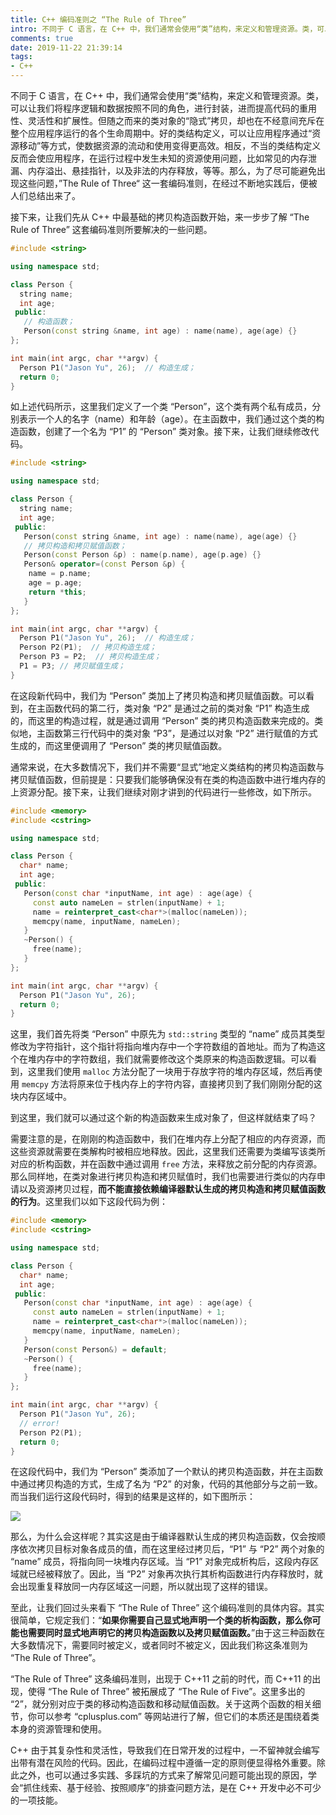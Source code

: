 ```yaml
---
title: C++ 编码准则之 “The Rule of Three”
intro: 不同于 C 语言，在 C++ 中，我们通常会使用“类”结构，来定义和管理资源。类，可以让我们将程序逻辑和数据按照不同的角色，进行封装，进而提高代码的重用性、灵活性和扩展性。但随之而来的类对象的“隐式”拷贝，却也在不经意间充斥在整个应用程序运行的各个生命周期中。好的类结构定义，可以让应用程序通过“资源移动”等方式，使数据资源的流动和使用变得更高效。相反，不当的类结构定义反而会使应用程序，在运行过程中发生未知的资源使用问题，比如常见的内存泄漏、内存溢出、悬挂指针，以及非法的内存释放，等等。那么，为了尽可能避免出现这些问题，”The Rule of Three“ 这一套编码准则，在经过不断地实践后，便被人们总结出来了。
comments: true
date: 2019-11-22 21:39:14
tags:
- C++
---
```



不同于 C 语言，在 C++ 中，我们通常会使用“类”结构，来定义和管理资源。类，可以让我们将程序逻辑和数据按照不同的角色，进行封装，进而提高代码的重用性、灵活性和扩展性。但随之而来的类对象的“隐式”拷贝，却也在不经意间充斥在整个应用程序运行的各个生命周期中。好的类结构定义，可以让应用程序通过“资源移动”等方式，使数据资源的流动和使用变得更高效。相反，不当的类结构定义反而会使应用程序，在运行过程中发生未知的资源使用问题，比如常见的内存泄漏、内存溢出、悬挂指针，以及非法的内存释放，等等。那么，为了尽可能避免出现这些问题，”The Rule of Three“ 这一套编码准则，在经过不断地实践后，便被人们总结出来了。

接下来，让我们先从 C++ 中最基础的拷贝构造函数开始，来一步步了解 “The Rule of Three” 这套编码准则所要解决的一些问题。

```cpp
#include <string>

using namespace std;

class Person {
  string name;
  int age;
 public:
   // 构造函数；
   Person(const string &name, int age) : name(name), age(age) {}
};

int main(int argc, char **argv) {
  Person P1("Jason Yu", 26);  // 构造生成；
  return 0;
}
```

如上述代码所示，这里我们定义了一个类 “Person”，这个类有两个私有成员，分别表示一个人的名字（name）和年龄（age）。在主函数中，我们通过这个类的构造函数，创建了一个名为 “P1” 的 “Person” 类对象。接下来，让我们继续修改代码。

```cpp
#include <string>

using namespace std;

class Person {
  string name;
  int age;
 public:
   Person(const string &name, int age) : name(name), age(age) {}
   // 拷贝构造和拷贝赋值函数；
   Person(const Person &p) : name(p.name), age(p.age) {}
   Person& operator=(const Person &p) {
   	name = p.name;
    age = p.age;
    return *this;
   }
};

int main(int argc, char **argv) {
  Person P1("Jason Yu", 26);  // 构造生成；
  Person P2(P1);  // 拷贝构造生成；
  Person P3 = P2;  // 拷贝构造生成；
  P1 = P3; // 拷贝赋值生成；
}
```

在这段新代码中，我们为 “Person” 类加上了拷贝构造和拷贝赋值函数。可以看到，在主函数代码的第二行，类对象 “P2” 是通过之前的类对象 “P1” 构造生成的，而这里的构造过程，就是通过调用 “Person” 类的拷贝构造函数来完成的。类似地，主函数第三行代码中的类对象 “P3”，是通过以对象 “P2” 进行赋值的方式生成的，而这里便调用了 “Person” 类的拷贝赋值函数。

通常来说，在大多数情况下，我们并不需要“显式”地定义类结构的拷贝构造函数与拷贝赋值函数，但前提是：只要我们能够确保没有在类的构造函数中进行堆内存的上资源分配。接下来，让我们继续对刚才讲到的代码进行一些修改，如下所示。

```cpp
#include <memory>
#include <cstring>

using namespace std;

class Person {
  char* name;
  int age;
 public:
   Person(const char *inputName, int age) : age(age) {
     const auto nameLen = strlen(inputName) + 1;
     name = reinterpret_cast<char*>(malloc(nameLen));
     memcpy(name, inputName, nameLen);
   }
   ~Person() {
     free(name);
   }
};

int main(int argc, char **argv) {
  Person P1("Jason Yu", 26);
  return 0;
}
```

这里，我们首先将类 “Person” 中原先为 `std::string` 类型的 “name” 成员其类型修改为字符指针，这个指针将指向堆内存中一个字符数组的首地址。而为了构造这个在堆内存中的字符数组，我们就需要修改这个类原来的构造函数逻辑。可以看到，这里我们使用 `malloc` 方法分配了一块用于存放字符的堆内存区域，然后再使用 `memcpy` 方法将原来位于栈内存上的字符内容，直接拷贝到了我们刚刚分配的这块内存区域中。

到这里，我们就可以通过这个新的构造函数来生成对象了，但这样就结束了吗？

需要注意的是，在刚刚的构造函数中，我们在堆内存上分配了相应的内存资源，而这些资源就需要在类解构时被相应地释放。因此，这里我们还需要为类编写该类所对应的析构函数，并在函数中通过调用 `free` 方法，来释放之前分配的内存资源。那么同样地，在类对象进行拷贝构造和拷贝赋值时，我们也需要进行类似的内存申请以及资源拷贝过程，**而不能直接依赖编译器默认生成的拷贝构造和拷贝赋值函数的行为**。这里我们以如下这段代码为例：

```cpp
#include <memory>
#include <cstring>

using namespace std;

class Person {
  char* name;
  int age;
 public:
   Person(const char *inputName, int age) : age(age) {
     const auto nameLen = strlen(inputName) + 1;
     name = reinterpret_cast<char*>(malloc(nameLen));
     memcpy(name, inputName, nameLen);
   }
   Person(const Person&) = default;
   ~Person() {
     free(name);
   }
};

int main(int argc, char **argv) {
  Person P1("Jason Yu", 26);
  // error!
  Person P2(P1);
  return 0;
}
```

在这段代码中，我们为 “Person” 类添加了一个默认的拷贝构造函数，并在主函数中通过拷贝构造的方式，生成了名为 “P2” 的对象，代码的其他部分与之前一致。而当我们运行这段代码时，得到的结果是这样的，如下图所示：

![](1.png)

那么，为什么会这样呢？其实这是由于编译器默认生成的拷贝构造函数，仅会按顺序依次拷贝目标对象各成员的值，而在这里经过拷贝后，“P1” 与 “P2” 两个对象的 “name” 成员，将指向同一块堆内存区域。当 “P1” 对象完成析构后，这段内存区域就已经被释放了。因此，当 “P2” 对象再次执行其析构函数进行内存释放时，就会出现重复释放同一内存区域这一问题，所以就出现了这样的错误。

至此，让我们回过头来看下 “The Rule of Three” 这个编码准则的具体内容。其实很简单，它规定我们：“**如果你需要自己显式地声明一个类的析构函数，那么你可能也需要同时显式地声明它的拷贝构造函数以及拷贝赋值函数。**”由于这三种函数在大多数情况下，需要同时被定义，或者同时不被定义，因此我们称这条准则为 “The Rule of Three”。

“The Rule of Three” 这条编码准则，出现于 C++11 之前的时代，而 C++11 的出现，使得 “The Rule of Three” 被拓展成了 “The Rule of Five”。这里多出的 “2”，就分别对应于类的移动构造函数和移动赋值函数。关于这两个函数的相关细节，你可以参考 “cplusplus.com” 等网站进行了解，但它们的本质还是围绕着类本身的资源管理和使用。

C++ 由于其复杂性和灵活性，导致我们在日常开发的过程中，一不留神就会编写出带有潜在风险的代码。因此，在编码过程中遵循一定的原则便显得格外重要。除此之外，也可以通过多实践、多踩坑的方式来了解常见问题可能出现的原因，学会“抓住线索、基于经验、按照顺序”的排查问题方法，是在 C++ 开发中必不可少的一项技能。

